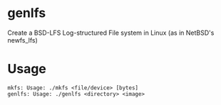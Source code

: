 # genlfs
Create a BSD-LFS Log-structured File system in Linux (as in NetBSD's newfs_lfs)

# Usage

```
mkfs: Usage: ./mkfs <file/device> [bytes]
genlfs: Usage: ./genlfs <directory> <image>
```

